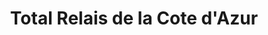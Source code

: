---
title: "Total Relais de la Cote d'Azur"
url: /mougins/total-relais-de-la-cote-dazur/
shop: commodité
---